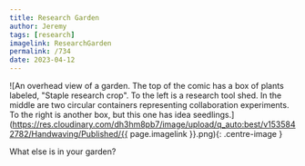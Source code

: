```yaml
---
title: Research Garden
author: Jeremy
tags: [research]
imagelink: ResearchGarden
permalink: /734
date: 2023-04-12
---
```


![An overhead view of a garden. The top of the comic has a box of plants labeled, "Staple research crop". To the left is a research tool shed. In the middle are two circular containers representing collaboration experiments. To the right is another box, but this one has idea seedlings.](https://res.cloudinary.com/dh3hm8pb7/image/upload/q_auto:best/v1535842782/Handwaving/Published/{{ page.imagelink }}.png){: .centre-image }

What else is in your garden?
